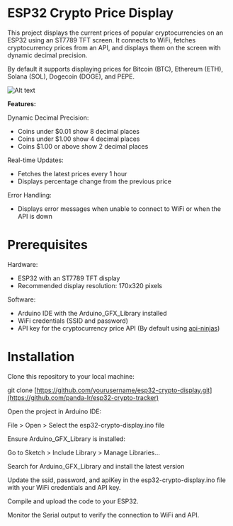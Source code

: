 # ESP32 Crypto Price Display

This project displays the current prices of popular cryptocurrencies on an ESP32 using an ST7789 TFT screen. It connects to WiFi, fetches cryptocurrency prices from an API, and displays them on the screen with dynamic decimal precision. 

By default it supports displaying prices for Bitcoin (BTC), Ethereum (ETH), Solana (SOL), Dogecoin (DOGE), and PEPE.

![Alt text](https://utfs.io/f/tZrGIXv7R3NpotuoyqHtC0DoNsxZimSPOchnJwgMF7ypz8vE)

**Features:**


Dynamic Decimal Precision:

  - Coins under $0.01 show 8 decimal places  
  - Coins under $1.00 show 4 decimal places  
  - Coins $1.00 or above show 2 decimal places
  
Real-time Updates:

  - Fetches the latest prices every 1 hour  
  - Displays percentage change from the previous price

Error Handling:

- Displays error messages when unable to connect to WiFi or when the API is down

# Prerequisites

Hardware:

- ESP32 with an ST7789 TFT display
- Recommended display resolution: 170x320 pixels

Software:

- Arduino IDE with the Arduino_GFX_Library installed
- WiFi credentials (SSID and password)
- API key for the cryptocurrency price API (By default using [api-ninjas](https://api-ninjas.com/))

# Installation

Clone this repository to your local machine:

git clone [https://github.com/yourusername/esp32-crypto-display.git](https://github.com/panda-lr/esp32-crypto-tracker)

Open the project in Arduino IDE:

File > Open > Select the esp32-crypto-display.ino file

Ensure Arduino_GFX_Library is installed:

Go to Sketch > Include Library > Manage Libraries...

Search for Arduino_GFX_Library and install the latest version

Update the ssid, password, and apiKey in the esp32-crypto-display.ino file with your WiFi credentials and API key.

Compile and upload the code to your ESP32.

Monitor the Serial output to verify the connection to WiFi and API.
